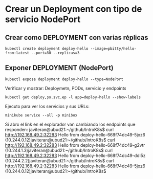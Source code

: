# Crear un Deployment con tipo de servicio NodePort

## Crear como DEPLOYMENT con varias réplicas

    kubectl create deployment deploy-hello --image=pbitty/hello-from:latest --port=80 --replicas=3

## Exponer DEPLOYMENT (NodePort)

    kubectl expose deployment deploy-hello --type=NodePort

Verificar y mostrar: Deploymetn, PODs, servicio y endpoints 

    kubectl get deploy,po,svc,ep -l app=deploy-hello --show-labels

Ejecuto para ver los servicios y sus URLs:

    minikube service --all -p minibox

Si abro el link en el explorador van cambiando los endpoints que responden:
    javiteran@ubud21:~/github/IntroK8s$ curl http://192.168.49.2:32283
    Hello from deploy-hello-668f74dc49-5jxz6 (10.244.0.12)javiteran@ubud21:~/github/IntroK8s$ curl http://192.168.49.2:32283
    Hello from deploy-hello-668f74dc49-g2vtr (10.244.1.3)javiteran@ubud21:~/github/IntroK8s$ curl http://192.168.49.2:32283
    Hello from deploy-hello-668f74dc49-ddl5z (10.244.2.2)javiteran@ubud21:~/github/IntroK8s$ curl http://192.168.49.2:32283
    Hello from deploy-hello-668f74dc49-5jxz6 (10.244.0.12)javiteran@ubud21:~/github/IntroK8s$ 